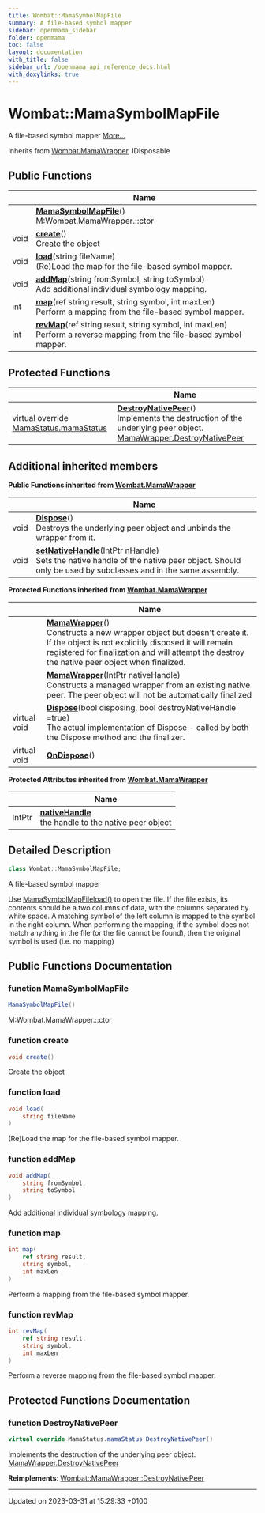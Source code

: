 ```yaml
---
title: Wombat::MamaSymbolMapFile
summary: A file-based symbol mapper 
sidebar: openmama_sidebar
folder: openmama
toc: false
layout: documentation
with_title: false
sidebar_url: /openmama_api_reference_docs.html
with_doxylinks: true
---
```


# Wombat::MamaSymbolMapFile



A file-based symbol mapper  [More...](#detailed-description)

Inherits from [Wombat.MamaWrapper](classWombat_1_1MamaWrapper.html), IDisposable

## Public Functions

|                | Name           |
| -------------- | -------------- |
| | **[MamaSymbolMapFile](classWombat_1_1MamaSymbolMapFile.html#function-mamasymbolmapfile)**()<br>M:Wombat.MamaWrapper.::ctor  |
| void | **[create](classWombat_1_1MamaSymbolMapFile.html#function-create)**()<br>Create the object  |
| void | **[load](classWombat_1_1MamaSymbolMapFile.html#function-load)**(string fileName)<br>(Re)Load the map for the file-based symbol mapper.  |
| void | **[addMap](classWombat_1_1MamaSymbolMapFile.html#function-addmap)**(string fromSymbol, string toSymbol)<br>Add additional individual symbology mapping.  |
| int | **[map](classWombat_1_1MamaSymbolMapFile.html#function-map)**(ref string result, string symbol, int maxLen)<br>Perform a mapping from the file-based symbol mapper.  |
| int | **[revMap](classWombat_1_1MamaSymbolMapFile.html#function-revmap)**(ref string result, string symbol, int maxLen)<br>Perform a reverse mapping from the file-based symbol mapper.  |

## Protected Functions

|                | Name           |
| -------------- | -------------- |
| virtual override [MamaStatus.mamaStatus](classWombat_1_1MamaStatus.html#enum-mamastatus) | **[DestroyNativePeer](classWombat_1_1MamaSymbolMapFile.html#function-destroynativepeer)**()<br>Implements the destruction of the underlying peer object. [MamaWrapper.DestroyNativePeer]() |

## Additional inherited members

**Public Functions inherited from [Wombat.MamaWrapper](classWombat_1_1MamaWrapper.html)**

|                | Name           |
| -------------- | -------------- |
| void | **[Dispose](classWombat_1_1MamaWrapper.html#function-dispose)**()<br>Destroys the underlying peer object and unbinds the wrapper from it.  |
| void | **[setNativeHandle](classWombat_1_1MamaWrapper.html#function-setnativehandle)**(IntPtr nHandle)<br>Sets the native handle of the native peer object. Should only be used by subclasses and in the same assembly.  |

**Protected Functions inherited from [Wombat.MamaWrapper](classWombat_1_1MamaWrapper.html)**

|                | Name           |
| -------------- | -------------- |
| | **[MamaWrapper](classWombat_1_1MamaWrapper.html#function-mamawrapper)**()<br>Constructs a new wrapper object but doesn't create it. If the object is not explicitly disposed it will remain registered for finalization and will attempt the destroy the native peer object when finalized.  |
| | **[MamaWrapper](classWombat_1_1MamaWrapper.html#function-mamawrapper)**(IntPtr nativeHandle)<br>Constructs a managed wrapper from an existing native peer. The peer object will not be automatically finalized  |
| virtual void | **[Dispose](classWombat_1_1MamaWrapper.html#function-dispose)**(bool disposing, bool destroyNativeHandle =true)<br>The actual implementation of Dispose - called by both the Dispose method and the finalizer.  |
| virtual void | **[OnDispose](classWombat_1_1MamaWrapper.html#function-ondispose)**() |

**Protected Attributes inherited from [Wombat.MamaWrapper](classWombat_1_1MamaWrapper.html)**

|                | Name           |
| -------------- | -------------- |
| IntPtr | **[nativeHandle](classWombat_1_1MamaWrapper.html#variable-nativehandle)** <br>the handle to the native peer object  |


## Detailed Description

```csharp
class Wombat::MamaSymbolMapFile;
```

A file-based symbol mapper 

Use [MamaSymbolMapFile](classWombat_1_1MamaSymbolMapFile.html)[load()](classWombat_1_1MamaSymbolMapFile.html#function-load) to open the file. If the file exists, its contents should be a two columns of data, with the columns separated by white space. A matching symbol of the left column is mapped to the symbol in the right column. When performing the mapping, if the symbol does not match anything in the file (or the file cannot be found), then the original symbol is used (i.e. no mapping) 

## Public Functions Documentation

### function MamaSymbolMapFile

```csharp
MamaSymbolMapFile()
```

M:Wombat.MamaWrapper.::ctor 

### function create

```csharp
void create()
```

Create the object 

### function load

```csharp
void load(
    string fileName
)
```

(Re)Load the map for the file-based symbol mapper. 

### function addMap

```csharp
void addMap(
    string fromSymbol,
    string toSymbol
)
```

Add additional individual symbology mapping. 

### function map

```csharp
int map(
    ref string result,
    string symbol,
    int maxLen
)
```

Perform a mapping from the file-based symbol mapper. 

### function revMap

```csharp
int revMap(
    ref string result,
    string symbol,
    int maxLen
)
```

Perform a reverse mapping from the file-based symbol mapper. 

## Protected Functions Documentation

### function DestroyNativePeer

```csharp
virtual override MamaStatus.mamaStatus DestroyNativePeer()
```

Implements the destruction of the underlying peer object. [MamaWrapper.DestroyNativePeer]()

**Reimplements**: [Wombat::MamaWrapper::DestroyNativePeer](classWombat_1_1MamaWrapper.html#function-destroynativepeer)


-------------------------------

Updated on 2023-03-31 at 15:29:33 +0100